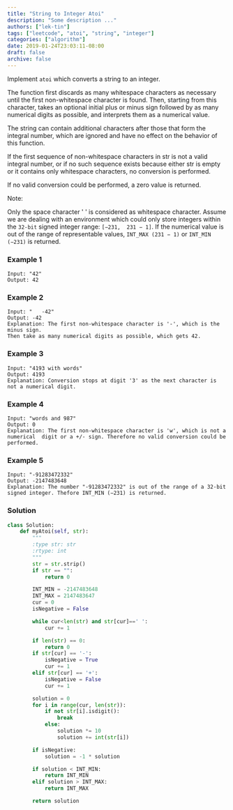 ```yaml
---
title: "String to Integer Atoi"
description: "Some description ..."
authors: ["lek-tin"]
tags: ["leetcode", "atoi", "string", "integer"]
categories: ["algorithm"]
date: 2019-01-24T23:03:11-08:00
draft: false
archive: false
---
```

Implement `atoi` which converts a string to an integer.

The function first discards as many whitespace characters as necessary until the first non-whitespace character is found. Then, starting from this character, takes an optional initial plus or minus sign followed by as many numerical digits as possible, and interprets them as a numerical value.

The string can contain additional characters after those that form the integral number, which are ignored and have no effect on the behavior of this function.

If the first sequence of non-whitespace characters in str is not a valid integral number, or if no such sequence exists because either str is empty or it contains only whitespace characters, no conversion is performed.

If no valid conversion could be performed, a zero value is returned.

Note:

Only the space character ' ' is considered as whitespace character.
Assume we are dealing with an environment which could only store integers within the `32-bit` signed integer range: `[−231,  231 − 1]`. If the numerical value is out of the range of representable values, `INT_MAX (231 − 1)` or `INT_MIN (−231)` is returned.
### Example 1
```
Input: "42"
Output: 42
```
### Example 2
```
Input: "   -42"
Output: -42
Explanation: The first non-whitespace character is '-', which is the minus sign.
Then take as many numerical digits as possible, which gets 42.
```
### Example 3
```
Input: "4193 with words"
Output: 4193
Explanation: Conversion stops at digit '3' as the next character is not a numerical digit.
```
### Example 4
```
Input: "words and 987"
Output: 0
Explanation: The first non-whitespace character is 'w', which is not a numerical  digit or a +/- sign. Therefore no valid conversion could be performed.
```
### Example 5
```
Input: "-91283472332"
Output: -2147483648
Explanation: The number "-91283472332" is out of the range of a 32-bit signed integer. Thefore INT_MIN (−231) is returned.
```
### Solution
```python
class Solution:
    def myAtoi(self, str):
        """
        :type str: str
        :rtype: int
        """
        str = str.strip()
        if str == "":
            return 0

        INT_MIN = -2147483648
        INT_MAX = 2147483647
        cur = 0
        isNegative = False

        while cur<len(str) and str[cur]==' ':
            cur += 1

        if len(str) == 0:
            return 0
        if str[cur] == '-':
            isNegative = True
            cur += 1
        elif str[cur] == '+':
            isNegative = False
            cur += 1

        solution = 0
        for i in range(cur, len(str)):
            if not str[i].isdigit():
                break
            else:
                solution *= 10
                solution += int(str[i])

        if isNegative:
            solution = -1 * solution

        if solution < INT_MIN:
            return INT_MIN
        elif solution > INT_MAX:
            return INT_MAX

        return solution
```